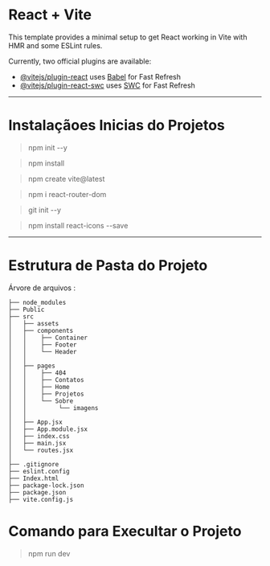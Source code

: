 # React + Vite

This template provides a minimal setup to get React working in Vite with HMR and some ESLint rules.

Currently, two official plugins are available:

- [@vitejs/plugin-react](https://github.com/vitejs/vite-plugin-react/blob/main/packages/plugin-react/README.md) uses [Babel](https://babeljs.io/) for Fast Refresh
- [@vitejs/plugin-react-swc](https://github.com/vitejs/vite-plugin-react-swc) uses [SWC](https://swc.rs/) for Fast Refresh

********************************

# Instalaçãoes Inicias do Projetos

>npm init --y

>npm install

>npm create vite@latest

>npm i react-router-dom

>git init --y

>npm install react-icons --save
********************************

# Estrutura de Pasta do Projeto
Árvore de arquivos :
```
├── node_modules
├── Public
├── src
│   ├── assets
│   ├── components
│   │    ├── Container
│   │    ├── Footer
│   │    └── Header
│   │
│   ├── pages
│   │    ├── 404
│   │    ├── Contatos
│   │    ├── Home           
│   │    ├── Projetos
│   │    └── Sobre
│   │         └── imagens            
│   │
│   ├── App.jsx
│   ├── App.module.jsx
│   ├── index.css
│   ├── main.jsx
│   └── routes.jsx
│
├── .gitignore
├── eslint.config
├── Index.html
├── package-lock.json
├── package.json
├── vite.config.js

```
# Comando para Execultar o Projeto
>npm run dev
